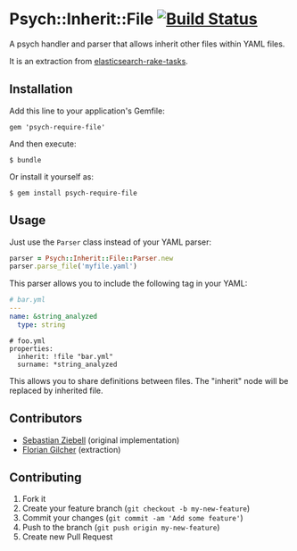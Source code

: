 # Psych::Inherit::File [![Build Status](https://travis-ci.org/Asquera/psych-require-file.svg?branch=master)](https://travis-ci.org/Asquera/psych-require-file)

A psych handler and parser that allows inherit other files within YAML files.

It is an extraction from [elasticsearch-rake-tasks](http://github.com/asquera/elasticsearch-rake-tasks).

## Installation

Add this line to your application's Gemfile:

    gem 'psych-require-file'

And then execute:

    $ bundle

Or install it yourself as:

    $ gem install psych-require-file

## Usage

Just use the `Parser` class instead of your YAML parser:

```ruby
parser = Psych::Inherit::File::Parser.new
parser.parse_file('myfile.yaml')
```

This parser allows you to include the following tag in your YAML:

```yaml
# bar.yml
---
name: &string_analyzed
  type: string
```

```
# foo.yml
properties:
  inherit: !file "bar.yml"
  surname: *string_analyzed
```

This allows you to share definitions between files. The "inherit" node will be replaced by inherited file.

## Contributors

* [Sebastian Ziebell](http://github.com/zebel) (original implementation)
* [Florian Gilcher](http://github.com/skade) (extraction)

## Contributing

1. Fork it
2. Create your feature branch (`git checkout -b my-new-feature`)
3. Commit your changes (`git commit -am 'Add some feature'`)
4. Push to the branch (`git push origin my-new-feature`)
5. Create new Pull Request

